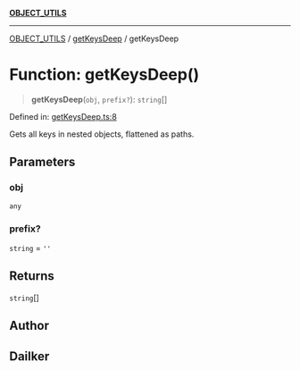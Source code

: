 [**OBJECT_UTILS**](../../README.md)

***

[OBJECT_UTILS](../../README.md) / [getKeysDeep](../README.md) / getKeysDeep

# Function: getKeysDeep()

> **getKeysDeep**(`obj`, `prefix?`): `string`[]

Defined in: [getKeysDeep.ts:8](https://github.com/dailker/everyutil/blob/fb6c9c837496f567cf7883b581cd27d1c9507ebe/src/object/getKeysDeep.ts#L8)

Gets all keys in nested objects, flattened as paths.

## Parameters

### obj

`any`

### prefix?

`string` = `''`

## Returns

`string`[]

## Author

## Dailker
